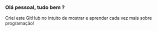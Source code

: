 ### Olá pessoal, tudo bem ?

Criei este GitHub no intuito de mostrar e aprender cada vez mais sobre programação!
